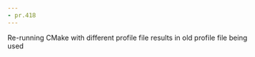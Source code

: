 ```yaml
---
- pr.418
---
```

Re-running CMake with different profile file results in old profile file being used
